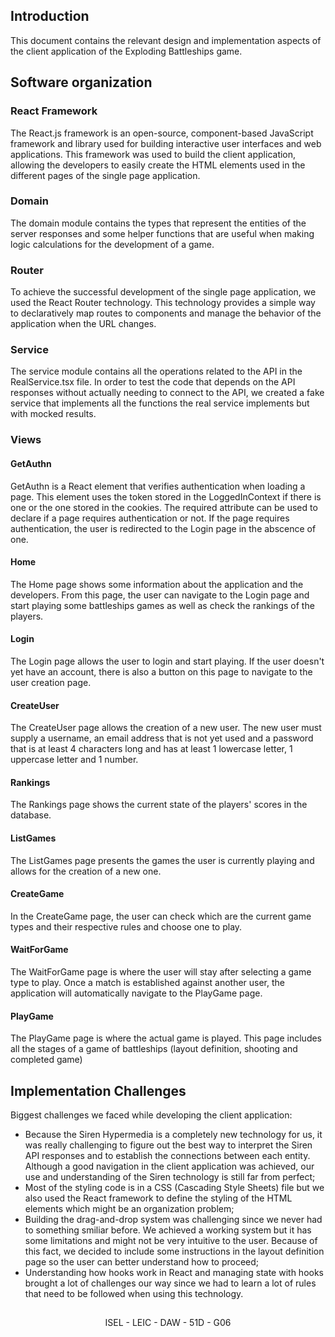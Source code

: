 ## Introduction

This document contains the relevant design and implementation aspects of the client application of the Exploding Battleships game.

## Software organization

### React Framework

The React.js framework is an open-source, component-based JavaScript framework and library used for building interactive user interfaces and web applications.
This framework was used to build the client application, allowing the developers to easily create the HTML elements used in the different pages of the single page application.

### Domain

The domain module contains the types that represent the entities of the server responses and some helper functions that are useful when making logic calculations for the development of a game.

### Router

To achieve the successful development of the single page application, we used the React Router technology. This technology provides a simple way to declaratively map routes to components and manage the behavior of the application when the URL changes.

### Service

The service module contains all the operations related to the API in the RealService.tsx file.
In order to test the code that depends on the API responses without actually needing to connect to the API, we created a fake service that implements all the functions the real service implements but with mocked results.

### Views

#### GetAuthn

GetAuthn is a React element that verifies authentication when loading a page. This element uses the token stored in the LoggedInContext if there is one or the one stored in the cookies. The required attribute can be used to declare if a page requires authentication or not. If the page requires authentication, the user is redirected to the Login page in the abscence of one.

#### Home

The Home page shows some information about the application and the developers. From this page, the user can navigate to the Login page and start playing some battleships games as well as check the rankings of the players.

#### Login

The Login page allows the user to login and start playing. If the user doesn't yet have an account, there is also a button on this page to navigate to the user creation page.

#### CreateUser

The CreateUser page allows the creation of a new user. The new user must supply a username, an email address that is not yet used and a password that is at least 4 characters long and has at least 1 lowercase letter, 1 uppercase letter and 1 number.

#### Rankings

The Rankings page shows the current state of the players' scores in the database.

#### ListGames

The ListGames page presents the games the user is currently playing and allows for the creation of a new one.

#### CreateGame

In the CreateGame page, the user can check which are the current game types and their respective rules and choose one to play.

#### WaitForGame

The WaitForGame page is where the user will stay after selecting a game type to play. Once a match is established against another user, the application will automatically navigate to the PlayGame page.

#### PlayGame

The PlayGame page is where the actual game is played. This page includes all the stages of a game of battleships (layout definition, shooting and completed game)

## Implementation Challenges

Biggest challenges we faced while developing the client application:

- Because the Siren Hypermedia is a completely new technology for us, it was really challenging to figure out the best way to interpret the Siren API responses and to establish the connections between each entity. Although a good navigation in the client application was achieved, our use and understanding of the Siren technology is still far from perfect;
- Most of the styling code is in a CSS (Cascading Style Sheets) file but we also used the React framework to define the styling of the HTML elements which might be an organization problem;
- Building the drag-and-drop system was challenging since we never had to something smiliar before. We achieved a working system but it has some limitations and might not be very intuitive to the user. Because of this fact, we decided to include some instructions in the layout definition page so the user can better understand how to proceed;
- Understanding how hooks work in React and managing state with hooks brought a lot of challenges our way since we had to learn a lot of rules that need to be followed when using this technology.

##

<p align="center">ISEL - LEIC - DAW - 51D - G06<p>
